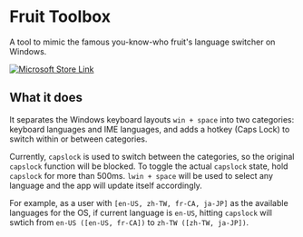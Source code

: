 # Fruit Toolbox

A tool to mimic the famous you-know-who fruit's language switcher on Windows.

[![Microsoft Store Link](https://camo.githubusercontent.com/34f495b817d32130aac0e9d20193b89a6f92b7ef119c6fbd536a876213dcbba8/68747470733a2f2f6765742e6d6963726f736f66742e636f6d2f696d616765732f656e2d55532532306c696768742e737667)](https://apps.microsoft.com/detail/fruit-language-switcher/9NJD8G4V1G1K)

## What it does

It separates the Windows keyboard layouts `win + space` into two
categories: keyboard languages and IME languages, and adds a hotkey (Caps Lock)
to switch within or between categories.

Currently, `capslock` is used to switch between the categories, so the original `capslock` function will be blocked.
To toggle the actual `capslock` state, hold `capslock` for more than 500ms.
`lwin + space` will be used to select any language and the app will update itself accordingly.

For example, as a user with `[en-US, zh-TW, fr-CA, ja-JP]` as the
available languages for the OS, if current language is `en-US`, hitting `capslock` will swtich from `en-US ([en-US, fr-CA])` to `zh-TW ([zh-TW, ja-JP])`.
